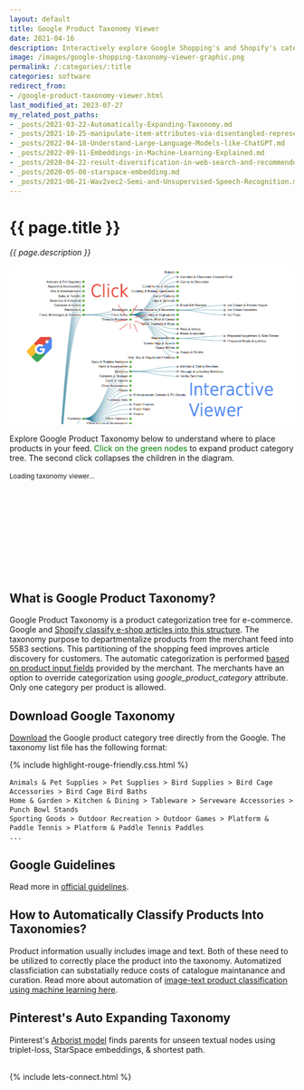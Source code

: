 ```yaml
---
layout: default
title: Google Product Taxonomy Viewer
date: 2021-04-16
description: Interactively explore Google Shopping's and Shopify's categories to configure products in your feed.
image: /images/google-shopping-taxonomy-viewer-graphic.png
permalink: /:categories/:title
categories: software
redirect_from:
- /google-product-taxonomy-viewer.html
last_modified_at: 2023-07-27
my_related_post_paths:
- _posts/2021-03-22-Automatically-Expanding-Taxonomy.md
- _posts/2021-10-25-manipulate-item-attributes-via-disentangled-representation.md
- _posts/2022-04-18-Understand-Large-Language-Models-like-ChatGPT.md
- _posts/2022-09-11-Embeddings-in-Machine-Learning-Explained.md
- _posts/2020-04-22-result-diversification-in-web-search-and-recommenders.md
- _posts/2020-05-08-starspace-embedding.md
- _posts/2021-06-21-Wav2vec2-Semi-and-Unsupervised-Speech-Recognition.md
---
```




# {{ page.title }}

<i>{{ page.description }}</i>

![Google Product Taxonomy Interactive Viewer ](/images/google-shopping-taxonomy-viewer-graphic.png)

Explore Google Product Taxonomy below to understand where to place products in your feed.
<span style="color: green">Click on the green nodes</span> to expand product category tree. The second click collapses the children in the diagram.

<script src="/js/d3.v6.min.js" type="text/javascript"></script>
<script src="/js/google-shopping-taxonomy.js" type="text/javascript"></script>

<small id="d3noScript">
    Loading taxonomy viewer...
</small>

<svg id="d3view" style="width: 90%; height: auto; overflow: auto !important;"></svg>


## What is Google Product Taxonomy?

Google Product Taxonomy is a product categorization tree for e-commerce.
Google and [Shopify classify e-shop articles into this structure](https://help.shopify.com/en/manual/online-sales-channels/facebook/checkout-on-instagram-and-facebook/product-categories).
The taxonomy purpose to departmentalize products from the merchant feed into 5583 sections.
This partitioning of the shopping feed improves article discovery for customers.
The automatic categorization is performed [based on product input fields](https://support.google.com/merchants/answer/6324436?hl=en) provided by the merchant.
The merchants have an option to override categorization using _google_product_category_ attribute.
Only one category per product is allowed.

## Download Google Taxonomy
[Download](http://google.com/basepages/producttype/taxonomy.en-US.txt) the Google product category tree directly from the Google. The taxonomy list file has the following format:

{% include highlight-rouge-friendly.css.html %}

```text
Animals & Pet Supplies > Pet Supplies > Bird Supplies > Bird Cage Accessories > Bird Cage Bird Baths
Home & Garden > Kitchen & Dining > Tableware > Serveware Accessories > Punch Bowl Stands
Sporting Goods > Outdoor Recreation > Outdoor Games > Platform & Paddle Tennis > Platform & Paddle Tennis Paddles
...
```

## Google Guidelines
Read more in [official guidelines](https://support.google.com/merchants/answer/6324436?hl=en#zippy=%2Cshopping-ads-campaigns%2Capparel-products).


## How to Automatically Classify Products Into Taxonomies?
Product information usually includes image and text. Both of these need to be utilized to correctly place the product into the taxonomy.
Automatized classficiation can substatially reduce costs of catalogue maintanance and curation.
Read more about automation of [image-text product classification using machine learning here](/ml/Multimodal-Image-Text-Classification).


## Pinterest's Auto Expanding Taxonomy
Pinterest's [Arborist model](/ml/Automatically-Expanding-Taxonomy) finds parents for unseen textual nodes using triplet-loss, StarSpace embeddings, & shortest path.


<br>
{% include lets-connect.html %}